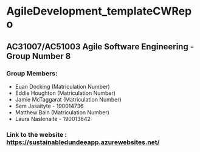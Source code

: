 # AgileDevelopment_templateCWRepo

## AC31007/AC51003 Agile Software Engineering - Group Number 8

### Group Members:

  - Euan Docking (Matriculation Number)
  - Eddie Houghton (Matriculation Number)
  - Jamie McTaggarat (Matriculation Number)
  - Sem Jasaityte - 190014736
  - Matthew Bain (Matriculation Number)
  - Laura Naslenaite - 190013642

### Link to the website : https://sustainabledundeeapp.azurewebsites.net/
